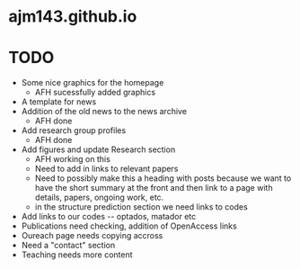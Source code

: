 # ajm143.github.io

# TODO

* Some nice graphics for the homepage
    * AFH sucessfully added graphics
* A template for news
* Addition of the old news to the news archive
    * AFH done
* Add research group profiles
    * AFH done
* Add figures and update Research section
    * AFH working on this
    * Need to add in links to relevant papers
    * Need to possibly make this a heading with posts because we want to have the short summary at the front and then link to a page with details, papers, ongoing work, etc.
    * in the structure prediction section we need links to codes
* Add links to our codes -- optados, matador etc
* Publications need checking, addition of OpenAccess links
* Oureach page needs copying accross
* Need a "contact" section
* Teaching needs more content

